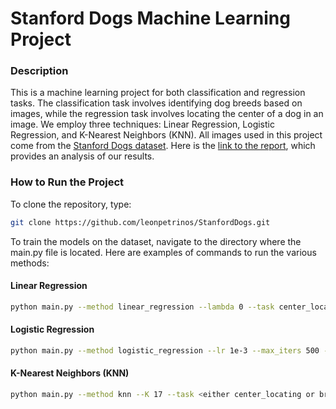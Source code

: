 # Stanford Dogs Machine Learning Project

### Description
This is a machine learning project for both classification and regression tasks. The classification task involves identifying dog breeds based on images, while the regression task involves locating the center of a dog in an image. We employ three techniques: Linear Regression, Logistic Regression, and K-Nearest Neighbors (KNN). All images used in this project come from the [Stanford Dogs dataset](http://vision.stanford.edu/aditya86/ImageNetDogs/). Here is the [link to the report](https://github.com/leonpetrinos/StanfordDogs/raw/main/report.pdf), which provides an analysis of our results.

### How to Run the Project
To clone the repository, type:
```bash
git clone https://github.com/leonpetrinos/StanfordDogs.git
```
To train the models on the dataset, navigate to the directory where the main.py file is located. Here are examples of commands to run the various methods:
#### Linear Regression
```bash
python main.py --method linear_regression --lambda 0 --task center_locating
```

#### Logistic Regression
```bash
python main.py --method logistic_regression --lr 1e-3 --max_iters 500 --task breed_identifying
```

#### K-Nearest Neighbors (KNN)
```bash
python main.py --method knn --K 17 --task <either center_locating or breed_identifying>
```
